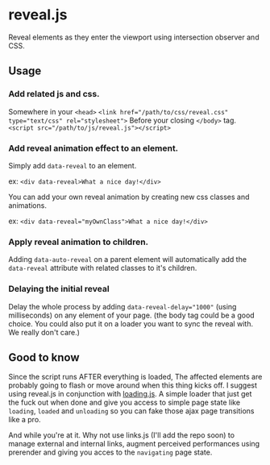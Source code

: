 # reveal.js

Reveal elements as they enter the viewport using intersection observer and CSS.

## Usage

### Add related js and css.
Somewhere in your ```<head>```
```<link href="/path/to/css/reveal.css" type="text/css" rel="stylesheet">```
Before your closing ```</body>``` tag.
```<script src="/path/to/js/reveal.js"></script>```  

### Add reveal animation effect to an element.

Simply add ```data-reveal``` to an element. 

ex: ```<div data-reveal>What a nice day!</div>```

You can add your own reveal animation by creating new css classes and animations.

ex: ```<div data-reveal="myOwnClass">What a nice day!</div>```

### Apply reveal animation to children.

Adding ```data-auto-reveal``` on a parent element will automatically add the ```data-reveal``` attribute with related classes to it's children.

### Delaying the initial reveal 

Delay the whole process by adding ```data-reveal-delay="1000"``` (using milliseconds) on any element of your page.
(the body tag could be a good choice. You could also put it on a loader you want to sync the reveal with. We really don't care.)

## Good to know
Since the script runs AFTER everything is loaded, The affected elements are probably going to flash or move around when this thing kicks off.
I suggest using reveal.js in conjunction with [loading.js](https://github.com/hotdoy/loading.js). 
A simple loader that just get the fuck out when done and give you access to simple page state like ```loading```, ```loaded``` and ```unloading``` so you can fake those ajax page transitions like a pro.

And while you're at it. Why not use links.js (I'll add the repo soon) to manage external and internal links, augment perceived performances using prerender and giving you acces to the ```navigating``` page state.
